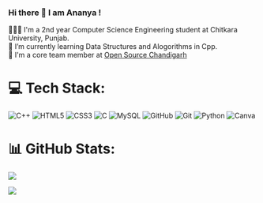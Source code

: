 ### Hi there 👋 I am Ananya !

<!--
**ananyyyaaaa/ananyyyaaaa** is a ✨ _special_ ✨ repository because its `README.md` (this file) appears on your GitHub profile.
-->
👩🏻‍💻 I'm a 2nd year Computer Science Engineering student at Chitkara University, Punjab.<br/>
🌱 I’m currently learning Data Structures and Alogorithms in Cpp.<br/>
🧠 I'm a core team member at [Open Source Chandigarh](https://github.com/Open-Source-Chandigarh)<br/>


# 💻 Tech Stack:
![C++](https://img.shields.io/badge/c++-%2300599C.svg?style=for-the-badge&logo=c%2B%2B&logoColor=white) ![HTML5](https://img.shields.io/badge/html5-%23E34F26.svg?style=for-the-badge&logo=html5&logoColor=white) ![CSS3](https://img.shields.io/badge/css3-%231572B6.svg?style=for-the-badge&logo=css3&logoColor=white) ![C](https://img.shields.io/badge/c-%2300599C.svg?style=for-the-badge&logo=c&logoColor=white) ![MySQL](https://img.shields.io/badge/mysql-4479A1.svg?style=for-the-badge&logo=mysql&logoColor=white) ![GitHub](https://img.shields.io/badge/github-%23121011.svg?style=for-the-badge&logo=github&logoColor=white) ![Git](https://img.shields.io/badge/git-%23F05033.svg?style=for-the-badge&logo=git&logoColor=white) ![Python](https://img.shields.io/badge/python-3670A0?style=for-the-badge&logo=python&logoColor=ffdd54) ![Canva](https://img.shields.io/badge/Canva-%2300C4CC.svg?style=for-the-badge&logo=Canva&logoColor=white)
# 📊 GitHub Stats:
![](https://github-readme-stats.vercel.app/api?username=ananyyyaaaa&theme=dark&hide_border=false&include_all_commits=false&count_private=false)<br/>



[![](https://visitcount.itsvg.in/api?id=ananyyyaaaa&icon=0&color=0)](https://visitcount.itsvg.in)

<!-- Proudly created with GPRM ( https://gprm.itsvg.in ) -->


